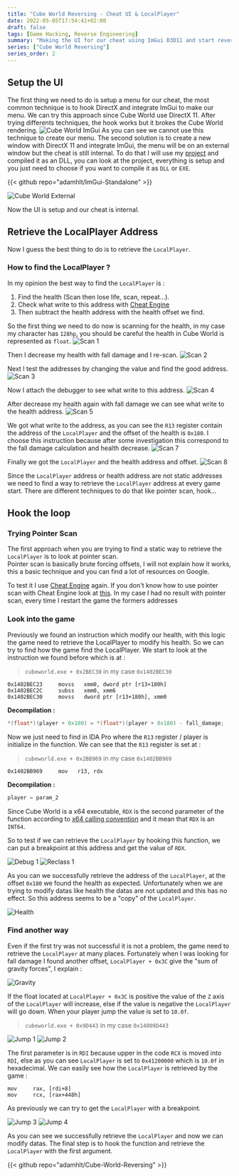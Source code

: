 ```yaml
---
title: "Cube World Reversing - Cheat UI & LocalPlayer"
date: 2022-05-05T17:54:41+02:00
draft: false
tags: [Game Hacking, Reverse Engineering]
summary: "Making the UI for our cheat using ImGui D3D11 and start reverse the game to retrieve the LocalPlayer to start implementing our cheat features."
series: ["Cube World Reversing"]
series_order: 2
---
```


## Setup the UI
The first thing we need to do is setup a menu for our cheat, the most common technique is to hook DirectX and integrate ImGui to make our menu. We can try this approach since Cube World use DirectX 11. 
After trying differents techniques, the hook works but it brokes the Cube World rendering.
![Cube World ImGui](https://user-images.githubusercontent.com/48086737/234317926-5d3b1c6b-d3a1-4dba-8ce3-42b2267d87c2.png)
As you can see we cannot use this technique to create our menu. 
The second solution is to create a new window with DirectX 11 and integrate ImGui, the menu will be on an external window but the cheat is still internal.
To do that I will use my [project](https://github.com/adamhlt/ImGui-Standalone) and compiled it as an DLL, you can look at the project, everything is setup and you just need to choose if you want to compile it as `DLL` or `EXE`.

{{< github repo="adamhlt/ImGui-Standalone" >}}

![Cube World External](https://user-images.githubusercontent.com/48086737/234318016-42c862fc-acb2-4abf-8ead-718b92078717.png)

Now the UI is setup and our cheat is internal.

## Retrieve the LocalPlayer Address
Now I guess the best thing to do is to retrieve the `LocalPlayer`.
### How to find the LocalPlayer ?
In my opinion the best way to find the `LocalPlayer` is : 
 1. Find the health (Scan then lose life, scan, repeat...).
 2. Check what write to this address with [Cheat Engine](https://www.cheatengine.org)
 3. Then subtract the health address with the health offset we find.

So the first thing we need to do now is scanning for the health, in my case my character has `128hp`, you should be careful the health in Cube World is represented as `float`.
![Scan 1](https://user-images.githubusercontent.com/48086737/234318143-61d79161-e3c3-4377-8f2b-626271d3ba9e.png)

Then I decrease my health with fall damage and I re-scan.
![Scan 2](https://user-images.githubusercontent.com/48086737/234318238-f30aee79-ccee-43d6-94f1-29529b069e90.png)

Next I test the addresses by changing the value and find the good address.
![Scan 3](https://user-images.githubusercontent.com/48086737/234318277-0cd313c4-4778-4fab-b62f-e314a3b6d180.png)

Now I attach the debugger to see what write to this address.
![Scan 4](https://user-images.githubusercontent.com/48086737/234318302-ae3d4add-d37a-46d5-b6be-8a5469b99556.png)

After decrease my health again with fall damage we can see what write to the health address.
![Scan 5](https://user-images.githubusercontent.com/48086737/234318333-ba1ace65-67ba-4297-87a7-a32c8a7afee4.png)

We got what write to the address, as you can see the `R13` register contain the address of the `LocalPlayer` and the offset of the health is `0x180`. I choose this instruction because after some investigation this correspond to the fall damage calculation and health decrease.
![Scan 7](https://user-images.githubusercontent.com/48086737/234318396-c3b94189-008f-4e75-850f-9ef7539fba53.png)

Finally we got the `LocalPlayer` and the health address and offset.
![Scan 8](https://user-images.githubusercontent.com/48086737/234318425-0fde6666-7790-4427-b761-be56a6fd5136.png)

Since the `LocalPlayer` address or health address are not static addresses we need to find a way to retrieve the `LocalPlayer` address at every game start. There are different techniques to do that like pointer scan, hook...

##  Hook the loop
### Trying Pointer Scan
The first approach when you are trying to find a static way to retrieve the `LocalPlayer` is to look at pointer scan.  
Pointer scan is basically brute forcing offsets, I will not explain how it works, this a basic technique and you can find a lot of resources on Google.

To test it I use [Cheat Engine](https://www.cheatengine.org) again. If you don't know how to use pointer scan with Cheat Engine look at [this](https://guidedhacking.com/threads/cheat-engine-how-to-pointer-scan-with-pointermaps.9739/). In my case I had no result with pointer scan, every time I restart the game the formers addresses 

### Look into the game
Previously we found an instruction which modify our health, with this logic the game need to retrieve the LocalPlayer to modify his health. So we can try to find how the game find the LocalPlayer. We start to look at the instruction we found before which is at :

> `cubeworld.exe + 0x2BEC30` in my case `0x1402BEC30`

``` console
0x1402BEC23     movss   xmm0, dword ptr [r13+180h]
0x1402BEC2C     subss   xmm0, xmm6  
0x1402BEC30     movss   dword ptr [r13+180h], xmm0
```
**Decompilation :**
``` cpp
*(float*)(player + 0x180) = *(float*)(player + 0x180) - fall_damage;
```
Now we just need to find in IDA Pro where the `R13` register / player is initialize in the function. We can see that the `R13` register is set at :
> `cubeworld.exe + 0x2BB969` in my case `0x1402BB969`

``` console
0x1402BB969     mov   r13, rdx
```
**Decompilation :**
``` cpp
player = param_2
```


Since Cube World is a x64 executable, `RDX` is the second parameter of the function according to [x64 calling convention](https://docs.microsoft.com/fr-fr/cpp/build/x64-calling-convention?view=msvc-170) and it mean that `RDX` is an `INT64`.

So to test if we can retrieve the `LocalPlayer` by hooking this function, we can put a breakpoint at this address and get the value of `RDX`.

![Debug 1](https://user-images.githubusercontent.com/48086737/234318503-75ad246c-c1df-465c-9403-db23aa4f7e8c.png)
![Reclass 1](https://user-images.githubusercontent.com/48086737/234318576-b04393c4-cd58-4709-8545-80247429c9a1.png)

As you can we successfully retrieve the address of the `LocalPlayer`, at the offset `0x180` we found the health as expected.
Unfortunately when we are trying to modify datas like health the datas are not updated and this has no effect. So this address seems to be a "copy" of the `LocalPlayer`.

![Health](https://user-images.githubusercontent.com/48086737/234318629-5fe66b8c-cc75-4af7-be24-f4794b3846de.png)

### Find another way
Even if the first try was not successful it is not a problem, the game need to retrieve the `LocalPlayer` at many places. Fortunately when I was looking for fall damage I found another offset, `LocalPlayer + 0x3C` give the "sum of gravity forces", I explain :

![Gravity](https://user-images.githubusercontent.com/48086737/234318732-236c09dc-83a6-4f8e-9d81-33555aed3591.png)

If the float located at `LocalPlayer + 0x3C` is positive the value of the `Z` axis of the `LocalPlayer` will increase, else if the value is negative the `LocalPlayer` will go down. When your player jump the value is set to `10.0f`.

> `cubeworld.exe + 0x9D443` in my case `0x14009D443`

![Jump 1](https://user-images.githubusercontent.com/48086737/234318870-3d7e24ac-9a2a-4da5-9720-8a866950ffc2.png)
![Jump 2](https://user-images.githubusercontent.com/48086737/234318891-2b4b10ca-04c1-4c3b-9c4c-0db3d93f3b14.png)

The first parameter is in `RDI` because upper in the code `RCX` is moved into `RDI`, else as you can see `LocalPlayer` is set to `0x41200000` which is `10.0f` in hexadecimal. We can easily see how the `LocalPlayer` is retrieved by the game :

``` console
mov     rax, [rdi+8]
mov     rcx, [rax+448h]
```

As previously we can try to get the `LocalPlayer` with a breakpoint.

![Jump 3](https://user-images.githubusercontent.com/48086737/234318937-467651c5-3ab2-420e-a157-52e4e2db243e.png)
![Jump 4](https://user-images.githubusercontent.com/48086737/234318950-1b409354-102e-4210-b817-5958a5bae6af.png)

As you can see we successfully retrieve the `LocalPlayer` and now we can modify datas. The final step is to hook the function and retrieve the `LocalPlayer` with the first argument.

{{< github repo="adamhlt/Cube-World-Reversing" >}}
